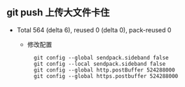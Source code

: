 ## git push 上传大文件卡住
- Total 564 (delta 6), reused 0 (delta 0), pack-reused 0
	- 修改配置

			git config --global sendpack.sideband false
			git config --local sendpack.sideband false
			git config --global http.postBuffer 524288000
			git config --global https.postbuffer 524288000